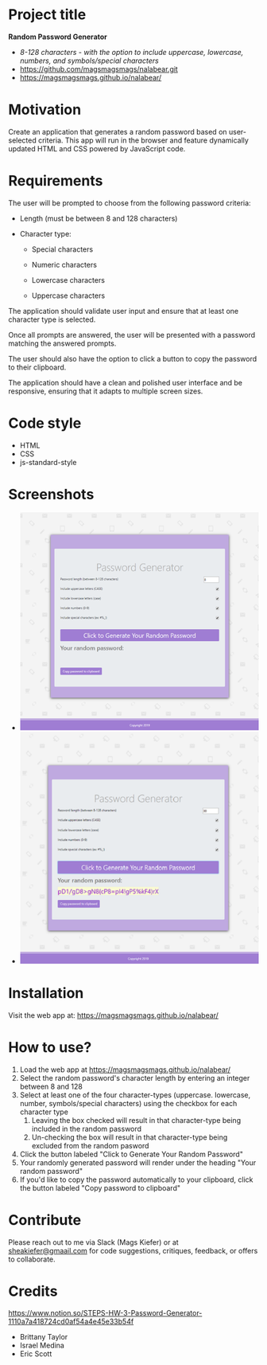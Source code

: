 # Project title
**Random Password Generator**
* *8-128 characters - with the option to include uppercase, lowercase, numbers, and symbols/special characters*
* https://github.com/magsmagsmags/nalabear.git
* https://magsmagsmags.github.io/nalabear/

# Motivation
Create an application that generates a random password based on user-selected criteria. This app will run in the browser and feature dynamically updated HTML and CSS powered by JavaScript code.

# Requirements
The user will be prompted to choose from the following password criteria:

* Length (must be between 8 and 128 characters)

* Character type:

  * Special characters

  * Numeric characters

  * Lowercase characters

  * Uppercase characters

The application should validate user input and ensure that at least one character type is selected.

Once all prompts are answered, the user will be presented with a password matching the answered prompts.

The user should also have the option to click a button to copy the password to their clipboard.

The application should have a clean and polished user interface and be responsive, ensuring that it adapts to multiple screen sizes.


# Code style
* HTML
* CSS
* js-standard-style

# Screenshots
* ![Screenshot](/images/pwGenScreenshot.png)
* ![Screenshot](/images/pwGenScreenshotGen2.png)

# Installation
Visit the web app at: https://magsmagsmags.github.io/nalabear/


# How to use?
1. Load the web app at https://magsmagsmags.github.io/nalabear/
1. Select the random password's character length by entering an integer between 8 and 128
1. Select at least one of the four character-types (uppercase. lowercase, number, symbols/special characters) using the checkbox for each character type
    1. Leaving the box checked will result in that character-type being included in the random password
    1. Un-checking the box will result in that character-type being excluded from the random pasword
1. Click the button labeled "Click to Generate Your Random Password"
1. Your randomly generated password will render under the heading "Your random password"
1. If you'd like to copy the password automatically to your clipboard, click the button labeled "Copy password to clipboard"


# Contribute
Please reach out to me via Slack (Mags Kiefer) or at sheakiefer@gmaail.com for code suggestions, critiques, feedback, or offers to collaborate. 

# Credits
https://www.notion.so/STEPS-HW-3-Password-Generator-1110a7a418724cd0af54a4e45e33b54f
* Brittany Taylor
* Israel Medina
* Eric Scott